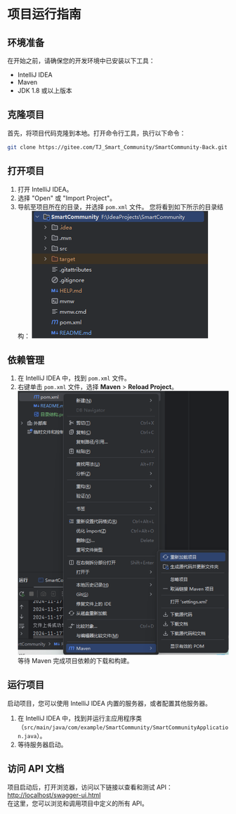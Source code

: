 # 项目运行指南
## 环境准备
在开始之前，请确保您的开发环境中已安装以下工具：
- IntelliJ IDEA
- Maven
- JDK 1.8 或以上版本
## 克隆项目
首先，将项目代码克隆到本地。打开命令行工具，执行以下命令：
```bash
git clone https://gitee.com/TJ_Smart_Community/SmartCommunity-Back.git
```
## 打开项目
1. 打开 IntelliJ IDEA。
2. 选择 "Open" 或 "Import Project"。
3. 导航至项目所在的目录，并选择 `pom.xml` 文件。
   您将看到如下所示的目录结构：
   ![目录结构](readme图片/目录结构.png)
## 依赖管理
1. 在 IntelliJ IDEA 中，找到 `pom.xml` 文件。
2. 右键单击 `pom.xml` 文件，选择 **Maven** > **Reload Project**。
   ![重新加载项目](readme图片/重新加载项目.png)  
   等待 Maven 完成项目依赖的下载和构建。
## 运行项目
启动项目，您可以使用 IntelliJ IDEA 内置的服务器，或者配置其他服务器。
1. 在 IntelliJ IDEA 中，找到并运行主应用程序类  
（`src/main/java/com/example/SmartCommunity/SmartCommunityApplication.java`）。
2. 等待服务器启动。
## 访问 API 文档
项目启动后，打开浏览器，访问以下链接以查看和测试 API：
[http://localhost/swagger-ui.html](http://localhost/swagger-ui.html)  
在这里，您可以浏览和调用项目中定义的所有 API。
